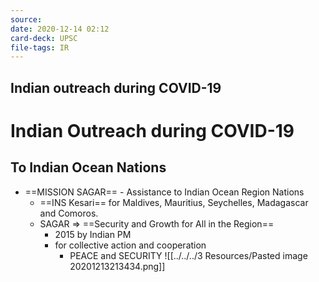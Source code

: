 ```yaml
---
source:
date: 2020-12-14 02:12
card-deck: UPSC
file-tags: IR
---
```


## Indian outreach during COVID-19


# Indian Outreach during COVID-19

## To Indian Ocean Nations
- ==MISSION SAGAR== - Assistance to Indian Ocean Region Nations
	- ==INS Kesari== for Maldives, Mauritius, Seychelles, Madagascar and Comoros.
	- SAGAR => ==Security and Growth for All in the Region==
		-  2015 by Indian PM
		- for collective action and cooperation 
			- PEACE and SECURITY
	![[../../../3 Resources/Pasted image 20201213213434.png]]